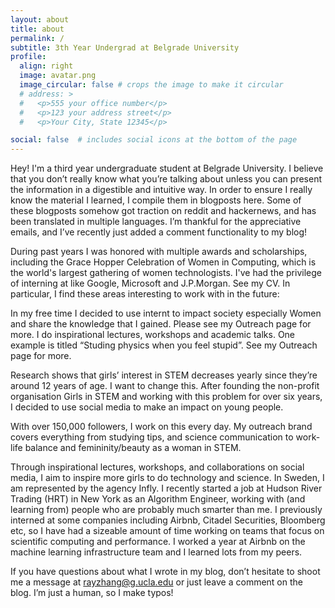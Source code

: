 ```yaml
---
layout: about
title: about
permalink: /
subtitle: 3th Year Undergrad at Belgrade University
profile:
  align: right
  image: avatar.png
  image_circular: false # crops the image to make it circular
  # address: >
  #   <p>555 your office number</p>
  #   <p>123 your address street</p>
  #   <p>Your City, State 12345</p>

social: false  # includes social icons at the bottom of the page
---
```

 Hey! I'm a third year undergraduate student at Belgrade University. I believe that you don’t really know what you’re talking about unless you can present the information in a digestible and intuitive way. In order to ensure I really know the material I learned, I compile them in blogposts here. Some of these blogposts somehow got traction on reddit and hackernews, and has been translated in multiple languages. I’m thankful for the appreciative emails, and I’ve recently just added a comment functionality to my blog!

 During past years I was honored with multiple awards and scholarships, including the Grace Hopper Celebration of Women in Computing, which is the world's largest gathering of women technologists.
I've had the privilege of interning at like Google, Microsoft and J.P.Morgan. See my CV. In particular, I find these areas interesting to work with in the future:

In my free time I decided to use internt to impact society especially Women and share the knowledge that I gained. Please see my Outreach page for more. I do inspirational lectures, workshops and academic talks. One example is titled “Studing physics when you feel stupid”. See my Outreach page for more.  

Research shows that girls’ interest in STEM decreases yearly since they’re around 12 years of age. I want to change this. After founding the non-profit organisation Girls in STEM and working with this problem for over six years, I decided to use social media to make an impact on young people.

With over 150,000 followers, I work on this every day. My outreach brand covers everything from studying tips, and science communication to work-life balance and femininity/beauty as a woman in STEM. 

Through inspirational lectures, workshops, and collaborations on social media, I aim to inspire more girls to do technology and science. In Sweden, I am represented by the agency Infly.
I recently started a job at Hudson River Trading (HRT) in New York as an Algorithm Engineer, working with (and learning from) people who are probably much smarter than me. I previously interned at some companies including Airbnb, Citadel Securities, Bloomberg etc, so I have had a sizeable amount of time working on teams that focus on scientific computing and performance. I worked a year at Airbnb on the machine learning infrastructure team and I learned lots from my peers.

If you have questions about what I wrote in my blog, don’t hesitate to shoot me a message at rayzhang@g.ucla.edu or just leave a comment on the blog. I’m just a human, so I make typos!


